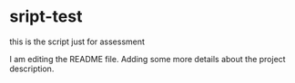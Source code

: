 # sript-test
this is the script just for assessment

I am editing the README file. Adding some more details about the project description.
